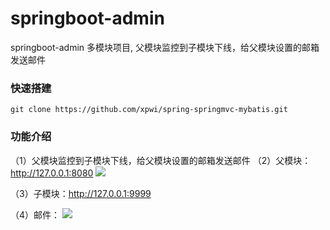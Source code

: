 # springboot-admin
springboot-admin 多模块项目, 父模块监控到子模块下线，给父模块设置的邮箱发送邮件

### 快速搭建

```
git clone https://github.com/xpwi/spring-springmvc-mybatis.git
```

### 功能介绍

（1）父模块监控到子模块下线，给父模块设置的邮箱发送邮件
（2）父模块：http://127.0.0.1:8080
<img src="https://img-blog.csdnimg.cn/20190402102320435.png?x-oss-process=image/watermark,type_ZmFuZ3poZW5naGVpdGk,shadow_10,text_aHR0cHM6Ly9pY29kZS5ibG9nLmNzZG4ubmV0,size_16,color_FFFFFF,t_70">

（3）子模块：http://127.0.0.1:9999

（4）邮件：
<img src="https://img-blog.csdnimg.cn/20190402102852288.png?x-oss-process=image/watermark,type_ZmFuZ3poZW5naGVpdGk,shadow_10,text_aHR0cHM6Ly9pY29kZS5ibG9nLmNzZG4ubmV0,size_16,color_FFFFFF,t_70">
